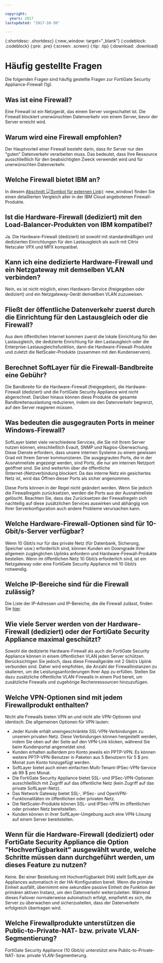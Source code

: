 ```yaml
---

copyright:
  years: 2017
lastupdated: "2017-10-30"

---
```


{:shortdesc: .shortdesc}
{:new_window: target="_blank"}
{:codeblock: .codeblock}
{:pre: .pre}
{:screen: .screen}
{:tip: .tip}
{:download: .download}

# Häufig gestellte Fragen
Die folgenden Fragen sind häufig gestellte Fragen zur FortiGate Security Appliance-Firewall (1g).

## Was ist eine Firewall?

Eine Firewall ist ein Netzgerät, das einem Server vorgeschaltet ist. Die Firewall blockiert unerwünschten Datenverkehr von einem Server, bevor der Server erreicht wird.

## Warum wird eine Firewall empfohlen?

Der Hauptvorteil einer Firewall besteht darin, dass Ihr Server nur den "guten" Datenverkehr verarbeiten muss. Das bedeutet, dass Ihre Ressource ausschließlich für den beabsichtigten Zweck verwendet wird und für unerwünschten Datenverkehr.

## Welche Firewall bietet IBM an?
In diesem [Abschnitt ![Symbol für externen Link](../../icons/launch-glyph.svg "Symbol für externen Link")](https://console.bluemix.net/docs/infrastructure/fortigate-10g/explore-firewalls.html#explore-firewalls){: new_window} finden Sie einen detaillierten Vergleich aller in der IBM Cloud angebotenen Firewall-Produkte. 

## Ist die Hardware-Firewall (dediziert) mit den Load-Balancer-Produkten von IBM kompatibel?

Ja. Die Hardware-Firewall (dediziert) ist sowohl mit standardmäßigen und dedizierten Einrichtungen für den Lastausgleich als auch mit Citrix Netscaler VPX und MPX kompatibel.

## Kann ich eine dedizierte Hardware-Firewall und ein Netzgateway mit demselben VLAN verbinden?

Nein, es ist nicht möglich, einen Hardware-Service (freigegeben oder dediziert) und ein Netzgateway-Gerät demselben VLAN zuzuweisen.  

## Fließt der öffentliche Datenverkehr zuerst durch die Einrichtung für den Lastausgleich oder die Firewall?

Aus dem öffentlichen Internet kommen zuerst die lokale Einrichtung für den Lastausgleich, die dedizierte Einrichtung für den Lastausgleich oder die Enterprise-Lastausgleichsfunktion, dann die Hardware-Firewall-Produkte und zuletzt die NetScaler-Produkte (zusammen mit den Kundenservern).

## Berechnet SoftLayer für die Firewall-Bandbreite eine Gebühr?

Die Bandbreite für die Hardware-Firewall (freigegeben), die Hardware-Firewall (dediziert) und die FortiGate Security Appliance wird nicht abgerechnet. Darüber hinaus können diese Produkte die gesamte Bandbreitenauslastung reduzieren, indem sie den Datenverkehr begrenzt, auf den Server reagieren müssen.

## Was bedeuten die ausgegrauten Ports in meiner Windows-Firewall?

SoftLayer bietet viele verschiedene Services, die Sie mit Ihrem Server nutzen können, einschließlich Evault, SNMP und Nagios-Überwachung. Diese Dienste erfordern, dass unsere internen Systeme zu einem gewissen Grad mit Ihrem Server kommunizieren. Die ausgegrauten Ports, die in der Ausnahmeliste angezeigt werden, sind Ports, die nur am internen Netzport geöffnet sind. Sie sind weiterhin über die öffentliche (Internet-)Netzverbindung blockiert. Da das interne Netz ein gesichertes Netz ist, wird das Öffnen dieser Ports als sicher angenommen.

Diese Ports können in der Regel nicht geändert werden. Wenn Sie jedoch die Firewallregeln zurücksetzen, werden die Ports aus der Ausnahmeliste gelöscht. Beachten Sie, dass das Zurücksetzen der Firewallregeln sich nachteilig auf diese zusätzlichen Services auswirken und abhängig von Ihrer Serverkonfiguration auch andere Probleme verursachen kann.

## Welche Hardware-Firewall-Optionen sind für 10-Gbit/s-Server verfügbar?

Wenn 10 Gbit/s nur für das private Netz (für Datenbank, Sicherung, Speicher usw.) erforderlich sind, können Kunden ein Downgrade ihrer allgemein zugänglichen Uplinks anfordern und Hardware-Firewall-Produkte bestellen. Wenn im öffentlichen Netz 10 Gbit/s erforderlich sind, ist ein Netzgateway oder eine FortiGate Security Appliance mit 10 Gbit/s notwendig.

## Welche IP-Bereiche sind für die Firewall zulässig?

Die Liste der IP-Adressen und IP-Bereiche, die die Firewall zulässt, finden Sie [hier](ips.html). 

## Wie viele Server werden von der Hardware-Firewall (dediziert) oder der FortiGate Security Appliance maximal geschützt?

Sowohl die dedizierte Hardware-Firewall als auch die FortiGate Security Appliance können in einem öffentlichen VLAN jeden Server schützen. Berücksichtigen Sie jedoch, dass diese Firewallgeräte mit 2 Gbit/s Uplink verbunden sind. Daher wird empfohlen, die Anzahl der Firewallinstanzen zu skalieren, um die Leistungsanforderungen Ihrer App zu erfüllen. Stellen Sie dazu zusätzliche öffentliche VLAN-Firewalls in einem Pod bereit, um zusätzliche Firewalls und zugehörige Rechenressourcen hinzuzufügen.

## Welche VPN-Optionen sind mit jedem Firewallprodukt enthalten?

Nicht alle Firewalls bieten VPN an und nicht alle VPN-Optionen sind identisch. Die allgemeinen Optionen für VPN lauten:

* Jeder Kunde erhält uneingeschränkte SSL-VPN-Verbindungen zu unserem privaten Netz. Diese Verbindungen können hergestellt werden, indem Sie oben auf der Seite auf den VPN-Link klicken, während Sie beim Kundenportal angemeldet sind.
* Kunden erhalten außerdem pro Konto jeweils ein PPTP-VPN. Es können weitere PPTP-VPN-Benutzer in Paketen aus 5 Benutzern für 5 $ pro Monat zum Konto hinzugefügt werden.
* SoftLayer bietet auch einen einfachen Multi-Tenant-IPSec-VPN-Service ab 99 $ pro Monat.
* Die FortiGate Security Appliance bietet SSL- und IPSec-VPN-Optionen ausschließlich mit Zugriff auf das öffentliche Netz (kein Zugriff auf das private SoftLayer-Netz).
* Das Network Gateway bietet SSL-, IPSec- und OpenVPN-Funktionalitäten im öffentlichen oder privaten Netz.
* Die NetScaler-Produkte können SSL- und IPSec-VPN im öffentlichen oder privaten Netz bereitstellen.
* Kunden können in ihrer SoftLayer-Umgebung auch eine VPN-Lösung auf einem Server bereitstellen.

## Wenn für die Hardware-Firewall (dediziert) oder FortiGate Security Appliance die Option "Hochverfügbarkeit" ausgewählt wurde, welche Schritte müssen dann durchgeführt werden, um dieses Feature zu nutzen?

Keine. Bei einer Bestellung mit Hochverfügbarkeit (HA) stellt SoftLayer die Appliances automatisch in der HA-Konfiguration bereit. Wenn die primäre Einheit ausfällt, übernimmt eine sekundäre passive Einheit die Funktion der primären aktiven Instanz, um den Datenverkehr weiterzuleiten. Während dieses Failover normalerweise automatisch erfolgt, empfiehlt es sich, die Server zu überwachen und sicherzustellen, dass der Datenverkehr erfolgreich übertragen wird.

## Welche Firewallprodukte unterstützen die Public-to-Private-NAT- bzw. private VLAN-Segmentierung? 

FortiGate Security Appliance (10 Gbit/s) unterstützt eine Public-to-Private-NAT- bzw. private VLAN-Segmentierung. 
